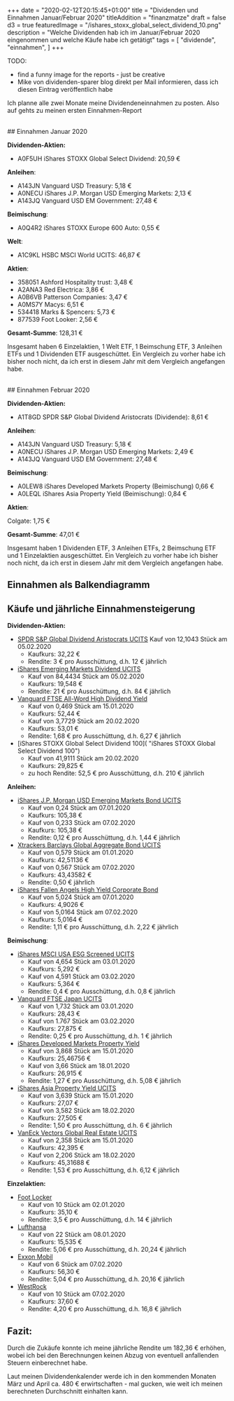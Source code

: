 +++
date = "2020-02-12T20:15:45+01:00"
title = "Dividenden und Einnahmen Januar/Februar 2020"
titleAddition = "finanzmatze"
draft = false
d3 = true
featuredImage = "/ishares_stoxx_global_select_dividend_10.png"
description = "Welche Dividenden hab ich im Januar/Februar 2020 eingenommen und welche Käufe habe ich getätigt"
tags = [
    "dividende",
    "einnahmen",
]
+++


TODO:
- find a funny image for the reports - just be creative
- Mike von dividenden-sparer blog direkt per Mail informieren, dass ich diesen Eintrag veröffentlich habe


Ich planne alle zwei Monate meine Dividendeneinnahmen zu posten. Also auf gehts zu meinen ersten Einnahmen-Report

<br>
## Einnahmen Januar 2020

**Dividenden-Aktien:**

- A0F5UH iShares STOXX Global Select Dividend: 20,59 €


**Anleihen**:

- A143JN Vanguard USD Treasury: 5,18 €
- A0NECU iShares J.P. Morgan USD Emerging Markets: 2,13 €
- A143JQ Vanguard USD EM Government: 27,48 €


**Beimischung**:

- A0Q4R2 iShares STOXX Europe 600 Auto: 0,55 €


**Welt**:

- A1C9KL HSBC MSCI World UCITS: 46,87 €


**Aktien**:

- 358051 Ashford Hospitality trust: 3,48 €
- A2ANA3 Red Electrica: 3,86 €
- A0B6VB Patterson Companies: 3,47 €
- A0MS7Y Macys: 6,51 €
- 534418 Marks & Spencers: 5,73 €
- 877539 Foot Looker: 2,56 €


**Gesamt-Summe**: 128,31 €

Insgesamt haben 6 Einzelaktien, 1 Welt ETF, 1 Beimschung ETF, 3 Anleihen ETFs und 1 Dividenden ETF ausgeschüttet. Ein
Vergleich zu vorher habe ich bisher noch nicht, da ich erst in diesem Jahr mit dem Vergleich angefangen habe.

<br>
## Einnahmen Februar 2020

**Dividenden-Aktien:**

- A1T8GD SPDR S&P Global Dividend Aristocrats (Dividende): 8,61 €


**Anleihen**:

- A143JN Vanguard USD Treasury: 5,18 €
- A0NECU iShares J.P. Morgan USD Emerging Markets: 2,49 €
- A143JQ Vanguard USD EM Government: 27,48 €


**Beimischung**:

- A0LEW8 iShares Developed Markets Property (Beimischung) 0,66 €
- A0LEQL iShares Asia Property Yield (Beimischung): 0,84 €


**Aktien**:

Colgate: 1,75 €


**Gesamt-Summe**: 47,01 €

Insgesamt haben 1 Dividenden ETF, 3 Anleihen ETFs, 2 Beimschung ETF und 1 Einzelaktien ausgeschüttet. Ein
Vergleich zu vorher habe ich bisher noch nicht, da ich erst in diesem Jahr mit dem Vergleich angefangen habe.


## Einnahmen als Balkendiagramm

<div id="area"></div>

<style>
	.axis {
	  font: 15px sans-serif;
	}

	.axis path,
	.axis line {
	  fill: none;
	  stroke: #000;
	  shape-rendering: crispEdges;
	}

</style>


<script>
var margin = {top: 30, right: 20, bottom: 70, left: 100},
    width = 600 - margin.left - margin.right,
    height = 300 - margin.top - margin.bottom;

// Parse the date / time
var	parseDate = d3.time.format("%Y-%m").parse;

var x = d3.scale.ordinal().rangeRoundBands([0, width], .05);

var y = d3.scale.linear().range([height, 0]);

var xAxis = d3.svg.axis()
    .scale(x)
    .orient("bottom")
    .tickFormat(d3.time.format("%Y-%m"));

var yAxis = d3.svg.axis()
    .scale(y)
    .orient("left")
    .ticks(10);

var svg = d3.select("#area").append("svg")
    .attr("width", width + margin.left + margin.right)
    .attr("height", height + margin.top + margin.bottom)
  .append("g")
    .attr("transform",
          "translate(" + margin.left + "," + margin.top + ")");

d3.csv("/data/dividenden_reports/jan_feb_2020.csv", function(error, data) {

    data.forEach(function(d) {
        d.date = parseDate(d.date);
        d.value = +d.value;
    });

  x.domain(data.map(function(d) { return d.date; }));
  y.domain([0, d3.max(data, function(d) { return d.value; })]);

  svg.append("g")
      .attr("class", "x axis")
      .attr("transform", "translate(0," + height + ")")
      .call(xAxis)
    .selectAll("text")
      .style("text-anchor", "end")
      .attr("dx", "-.8em")
      .attr("dy", ".90em")
      .attr("transform", "rotate(-30)" );

  svg.append("g")
      .attr("class", "y axis")
      .call(yAxis)
    .append("text")
      .attr("transform", "rotate(0)")
      .attr("y", "-2em")
      .attr("dy", "1em")
      .style("text-anchor", "end")
      .text("Dividende (€)");

  svg.selectAll("bar")
      .data(data)
    .enter().append("rect")
      .style("fill", "steelblue")
      .attr("x", function(d) { return x(d.date); })
      .attr("width", x.rangeBand())
      .attr("y", function(d) { return y(d.value); })
      .attr("height", function(d) { return height - y(d.value); });

});
</script>


## Käufe und jährliche Einnahmensteigerung

**Dividenden-Aktien:**

- [SPDR S&P Global Dividend Aristocrats UCITS](https://www.justetf.com/de/etf-profile.html?isin=IE00B9CQXS71 "SPDR S&P Global Dividend Aristocrats UCITS") Kauf von 12,1043 Stück am 05.02.2020
  - Kaufkurs: 32,22 €
  - Rendite: 3 € pro Ausschüttung, d.h. 12 € jährlich
- [iShares Emerging Markets Dividend UCITS](https://www.justetf.com/de/etf-profile.html?isin=IE00B652H904 "iShares Emerging Markets Dividend UCITS")
  - Kauf von 84,4434 Stück am 05.02.2020
  - Kaufkurs: 19,548 €
  - Rendite: 21 € pro Ausschüttung, d.h. 84 € jährlich
- [Vanguard FTSE All-Word High Dividend Yield](https://www.justetf.com/de/etf-profile.html?isin=IE00B8GKDB10 "Vanguard FTSE All-Word High Dividend Yield")
  - Kauf von 0,469 Stück am 15.01.2020
  - Kaufkurs: 52,44 €
  - Kauf von 3,7729 Stück am 20.02.2020
  - Kaufkurs: 53,01 €
  - Rendite: 1,68 € pro Ausschüttung, d.h. 6,27 € jährlich
- [iShares STOXX Global Select Dividend 100]( "iShares STOXX Global Select Dividend 100")
  - Kauf von 41,9111 Stück am 20.02.2020
  - Kaufkurs: 29,825 €
  - zu hoch Rendite: 52,5 € pro Ausschüttung, d.h. 210 € jährlich


**Anleihen:**

- [iShares J.P. Morgan USD Emerging Markets Bond UCITS](https://www.justetf.com/de/etf-profile.html?isin=IE00B2NPKV68 "iShares J.P. Morgan USD Emerging Markets Bond UCITS")
  - Kauf von 0,24 Stück am 07.01.2020
  - Kaufkurs: 105,38 €
  - Kauf von 0,233 Stück am 07.02.2020
  - Kaufkurs: 105,38 €
  - Rendite: 0,12 € pro Ausschüttung, d.h. 1,44 € jährlich
- [Xtrackers Barclays Global Aggregate Bond UCITS](https://www.justetf.com/de/etf-profile.html?isin=LU0942970103 "Xtrackers Barclays Global Aggregate Bond UCITS")
  - Kauf von 0,579 Stück am 01.01.2020
  - Kaufkurs: 42,51136 €
  - Kauf von 0,567 Stück am 07.02.2020
  - Kaufkurs: 43,43582 €
  - Rendite: 0,50 € jährlich
- [iShares Fallen Angels High Yield Corporate Bond](https://www.justetf.com/de/etf-profile.html?query=IE00BYM31M36&groupField=index&from=search&isin=IE00BYM31M36 "iShares Fallen Angels High Yield Corporate Bond")
  - Kauf von 5,024 Stück am 07.01.2020
  - Kaufkurs: 4,9026 €
  - Kauf von 5,0164 Stück am 07.02.2020
  - Kaufkurs: 5,0164 €
  - Rendite: 1,11 € pro Ausschüttung, d.h. 2,22 € jährlich

**Beimischung**:

- [iShares MSCI USA ESG Screened UCITS](https://www.justetf.com/de/etf-profile.html?isin=IE00BFNM3H51 "iShares MSCI USA ESG Screened UCITS")
  - Kauf von 4,654 Stück am 03.01.2020
  - Kaufkurs: 5,292 €
  - Kauf von 4,591 Stück am 03.02.2020
  - Kaufkurs: 5,364 €
  - Rendite: 0,4 € pro Ausschüttung, d.h. 0,8 € jährlich
- [Vanguard FTSE Japan UCITS](https://www.justetf.com/de/etf-profile.html?isin=IE00B95PGT31 "Vanguard FTSE Japan UCITS")
  - Kauf von 1,732 Stück am 03.01.2020
  - Kaufkurs: 28,43 €
  - Kauf von 1.767 Stück am 03.02.2020
  - Kaufkurs: 27,875 €
  - Rendite: 0,25 € pro Ausschüttung, d.h. 1 € jährlich
- [iShares Developed Markets Property Yield](https://www.justetf.com/de/etf-profile.html?query=IE00B1FZS350&groupField=index&from=search&isin=IE00B1FZS350 "iShares Developed Markets Property Yield")
  - Kauf von 3,868 Stück am 15.01.2020
  - Kaufkurs: 25,46756 €
  - Kauf von 3,66 Stück am 18.01.2020
  - Kaufkurs: 26,915 €
  - Rendite: 1,27 € pro Ausschüttung, d.h. 5,08 € jährlich
- [iShares Asia Property Yield UCITS](https://www.justetf.com/de/etf-profile.html?query=IE00B1FZS244&groupField=index&from=search&isin=IE00B1FZS244 "iShares Asia Property Yield UCITS")
  - Kauf von 3,639 Stück am 15.01.2020
  - Kaufkurs: 27,07 €
  - Kauf von 3,582 Stück am 18.02.2020
  - Kaufkurs: 27,505 €
  - Rendite: 1,50 € pro Ausschüttung, d.h. 6 € jährlich
- [VanEck Vectors Global Real Estate UCITS](https://www.justetf.com/de/etf-profile.html?query=NL0009690239&groupField=index&from=search&isin=NL0009690239 "VanEck Vectors Global Real Estate UCITS")
  - Kauf von 2,358 Stück am 15.01.2020
  - Kaufkurs: 42,395 €
  - Kauf von 2,206 Stück am 18.02.2020
  - Kaufkurs: 45,31688 €
  - Rendite: 1,53 € pro Ausschüttung, d.h. 6,12 € jährlich

**Einzelaktien:**

- [Foot Locker](https://www.finanzen.net/aktien/foot_locker-aktie "Foot Locker")
  - Kauf von 10 Stück am 02.01.2020
  - Kaufkurs: 35,10 €
  - Rendite: 3,5 € pro Ausschüttung, d.h. 14 € jährlich
- [Lufthansa](https://www.finanzen.net/aktien/lufthansa-aktie "Lufthansa")
  - Kauf von 22 Stück am 08.01.2020
  - Kaufkurs: 15,535 €
  - Rendite: 5,06 € pro Ausschüttung, d.h. 20,24 € jährlich
- [Exxon Mobil](https://www.finanzen.net/aktien/exxonmobil-aktie "Exxon Mobil")
  - Kauf von 6 Stück am 07.02.2020
  - Kaufkurs: 56,30 €
  - Rendite: 5,04 € pro Ausschüttung, d.h. 20,16 € jährlich
- [WestRock](https://www.finanzen.net/aktien/westrock-aktie "WestRock")
  - Kauf von 10 Stück am 07.02.2020
  - Kaufkurs: 37,60 €
  - Rendite: 4,20 € pro Ausschüttung, d.h. 16,8 € jährlich


## Fazit:

Durch die Zukäufe konnte ich meine jährliche Rendite um 182,36 € erhöhen, wobei ich bei den Berechnungen keinen Abzug
von eventuell anfallenden Steuern einberechnet habe.

Laut meinen Dividendenkalender werde ich in den
kommenden Monaten März und April ca. 480 € erwirtschaften - mal gucken, wie weit ich meinen berechneten Durchschnitt einhalten
kann.

